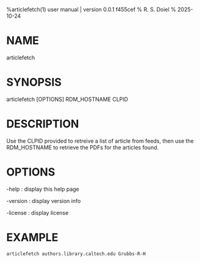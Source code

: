 %articlefetch(1) user manual | version 0.0.1 f455cef
% R. S. Doiel
% 2025-10-24

# NAME

articlefetch

# SYNOPSIS

articlefetch [OPTIONS] RDM_HOSTNAME CLPID

# DESCRIPTION

Use the CLPID provided to retreive a list of article from feeds, then use the
RDM_HOSTNAME to retrieve the PDFs for the articles found.

# OPTIONS

-help
: display this help page

-version
: display version info

-license
: display license

# EXAMPLE

~~~shell
articlefetch authors.library.caltech.edu Grubbs-R-H
~~~


